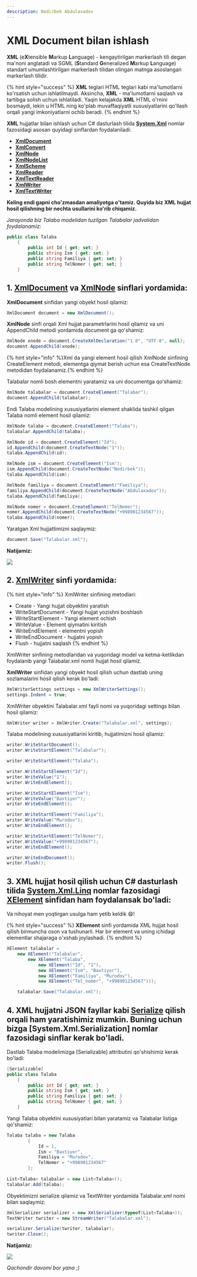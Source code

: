 ```yaml
---
description: Nodirbek Abdulaxadov
---
```


# XML Document bilan ishlash

**XML** \(e**X**tensible **M**arkup **L**anguage\) - kengaytirilgan markerlash tili degan ma'noni anglatadi va SGML \(**S**tandard **G**eneralized **M**arkup **L**anguage\) standart umumlashtirilgan markerlash tilidan olingan matnga asoslangan markerlash tilidir.

{% hint style="success" %}
**XML** teglari HTML teglari kabi ma'lumotlarni ko'rsatish uchun ishlatilmaydi. Aksincha, **XML** - ma'lumotlarni saqlash va tartibga solish uchun ishlatiladi. Yaqin kelajakda **XML** HTML o'rnini bosmaydi, lekin u HTML ning ko'plab muvaffaqiyatli xususiyatlarini qo'llash orqali yangi imkoniyatlarni ochib beradi.
{% endhint %}

**XML** hujjatlar bilan ishlash uchun C\# dasturlash tilida [**System.Xml**](https://docs.microsoft.com/en-us/dotnet/api/system.xml?view=net-5.0) nomlar fazosidagi asosan quyidagi sinflardan foydalaniladi:

* [**XmlDocument**](https://docs.microsoft.com/en-us/dotnet/api/system.xml.xmldocument?view=net-5.0)
* [**XmlConvert**](https://docs.microsoft.com/en-us/dotnet/api/system.xml.xmlconvert?view=net-5.0)
* [**XmlNode**](https://docs.microsoft.com/en-us/dotnet/api/system.xml.xmlnode?view=net-5.0)
* [**XmlNodeList**](https://docs.microsoft.com/en-us/dotnet/api/system.xml.xmlnodelist?view=net-5.0)
* [**XmlScheme**](https://docs.microsoft.com/en-us/dotnet/api/system.xml.xmlscheme?view=net-5.0)
* [**XmlReader**](https://docs.microsoft.com/en-us/dotnet/api/system.xml.xmlreader?view=net-5.0)
* [**XmlTextReader**](https://docs.microsoft.com/en-us/dotnet/api/system.xml.xmltextreader?view=net-5.0)
* [**XmlWriter**](https://docs.microsoft.com/en-us/dotnet/api/system.xml.xmlwriter?view=net-5.0)
* [**XmlTextWriter**](https://docs.microsoft.com/en-us/dotnet/api/system.xml.xmltextwriter?view=net-5.0)

**Keling endi gapni cho'zmasdan amaliyotga o'tamiz. Quyida biz XML hujjat hosil qilishning bir nechta usullarini ko'rib chiqamiz.**

_Jarayonda biz Talaba modelidan tuzilgan Talabalar jadvalidan foydalanamiz:_

```csharp
public class Talaba
    {
        public int Id { get; set; }
        public string Ism { get; set; }
        public string Familiya { get; set; }
        public string TelNomer { get; set; }
    }
```

## 1. [**XmlDocument**](https://docs.microsoft.com/en-us/dotnet/api/system.xml.xmldocument?view=net-5.0) va [**XmlNode**](https://docs.microsoft.com/en-us/dotnet/api/system.xml.xmlnode?view=net-5.0) sinflari yordamida:

**XmlDocument** sinfidan yangi obyekt hosil qilamiz:

```csharp
XmlDocument document = new XmlDocument();
```

**XmlNode** sinfi orqali Xml hujjat parametrlarini hosil qilamiz va uni AppendChild metodi yordamida document ga qo'shamiz:

```csharp
XmlNode xnode = document.CreateXmlDeclaration("1.0", "UTF-8", null);
document.AppendChild(xnode);
```

{% hint style="info" %}Xml da yangi element hosil qilish XmlNode sinfining CreateElement metodi, elementga qiymat berish uchun esa CreateTextNode metodidan foydalanamiz.{% endhint %}

Talabalar nomli bosh elementni yaratamiz va uni documentga qo'shamiz:

```csharp
XmlNode talabalar = document.CreateElement("Talabar");
document.AppendChild(talabalar);
```

Endi Talaba modelining xususiyatlarini element shaklida tashkil qilgan Talaba nomli element hosil qilamiz:

```csharp
XmlNode talaba = document.CreateElement("Talaba");
talabalar.AppendChild(talaba);

XmlNode id = document.CreateElement("Id");
id.AppendChild(document.CreateTextNode("1"));
talaba.AppendChild(id);

XmlNode ism = document.CreateElement("Ism");
ism.AppendChild(document.CreateTextNode("Nodirbek"));
talaba.AppendChild(ism);

XmlNode familiya = document.CreateElement("Familiya");
familiya.AppendChild(document.CreateTextNode("Abdulaxadov"));
talaba.AppendChild(familiya);

XmlNode nomer = document.CreateElement("TelNomer");
nomer.AppendChild(document.CreateTextNode("+998901234567"));
talaba.AppendChild(nomer);
```

Yaratgan Xml hujjattimizni saqlaymiz:

```csharp
document.Save("Talabalar.xml");
```

**Natijamiz:**

![](../../../.gitbook/assets/xml_1.png)

## 2. [**XmlWriter**](https://docs.microsoft.com/en-us/dotnet/api/system.xml.xmlwriter?view=net-5.0) sinfi yordamida:

{% hint style="info" %}
XmlWriter sinfining metodlari:
* Create - Yangi hujjat obyektini yaratish
* WriteStartDocument - Yangi hujjat yozishni boshlash
* WriteStartElement - Yangi element ochish
* WriteValue - Element qiymatini kiritish
* WriteEndElement - elementni yopish
* WriteEndDocument - hujjatni yopish
* Flush - hujjatni saqlash
{% endhint %}

XmlWriter sinfining metodlaridan va yuqoridagi model va ketma-ketlikdan foydalanib yangi Talabalar.xml nomli hujjat hosil qilamiz.

**XmlWriter** sinfidan yangi obyekt hosil qilish uchun dastlab uning sozlamalarini hosil qilish kerak bo'ladi:

```csharp
XmlWriterSettings settings = new XmlWriterSettings();
settings.Indent = true;
```

XmlWriter obyektini Talabalar.xml fayli nomi va yuqoridagi settings bilan hosil qilamiz:

```csharp
XmlWriter writer = XmlWriter.Create("Talabalar.xml", settings);
```

Talaba modelining xususiyatlarini kiritib, hujjatimizni hosil qilamiz:

```csharp
writer.WriteStartDocument();
writer.WriteStartElement("Talabalar");

writer.WriteStartElement("Talaba");

writer.WriteStartElement("Id");
writer.WriteValue("1");
writer.WriteEndElement();

writer.WriteStartElement("Ism");
writer.WriteValue("Baxtiyor");
writer.WriteEndElement();

writer.WriteStartElement("Familiya");
writer.WriteValue("Murodov");
writer.WriteEndElement();

writer.WriteStartElement("TelNomer");
writer.WriteValue("+998901234567");
writer.WriteEndElement();

writer.WriteEndDocument();
writer.Flush();
```

## 3. **XML** hujjat hosil qilish uchun C\# dasturlash tilida [**System.Xml.Linq**](https://docs.microsoft.com/en-us/dotnet/api/system.xml.linq?view=net-5.0) nomlar fazosidagi [**XElement**](https://docs.microsoft.com/en-us/dotnet/api/system.xml.linq.xelement?view=net-5.0) sinfidan ham foydalansak bo'ladi:

Va nihoyat men yoqtirgan usulga ham yetib keldik 😄!

{% hint style="success" %}
**XElement** sinfi yordamida XML hujjat hosil qilish birmuncha oson va tushunarli. Har bir element va uning ichidagi elementlar shajaraga o'xshab joylashadi.
{% endhint %}

```csharp
XElement talabalar =
    new XElement("Talabalar",
        new XElement("Talaba",
            new XElement("Id", "1"),
            new XElement("Ism", "Baxtiyor"),
            new XElement("Familiya", "Murodov"),
            new XElement("Tel_nomer", "+998901234567")));

    talabalar.Save("Talabalar.xml");
```

## 4. **XML** hujjatni JSON fayllar kabi [Serialize](https://docs.microsoft.com/en-us/dotnet/csharp/programming-guide/concepts/serialization/) qilish orqali ham yaratishimiz mumkin. Buning uchun bizga [**System.Xml.Serialization**] nomlar fazosidagi sinflar kerak bo'ladi.

Dastlab Talaba modelimizga [Serializable] attributini qo'shishimiz kerak bo'ladi:

```csharp
[Serializable]
public class Talaba
    {
        public int Id { get; set; }
        public string Ism { get; set; }
        public string Familiya { get; set; }
        public string TelNomer { get; set; }
    }
```

Yangi Talaba obyektini xususiyatlari bilan yaratamiz va Talabalar listiga qo'shamiz:

```csharp
Talaba talaba = new Talaba
        {
            Id = 1,
            Ism = "Baxtiyor",
            Familiya = "Murodov",
            TelNomer = "+998901234567"
        };
        
List<Talaba> talabalar = new List<Talaba>();
talabalar.Add(talaba);
```

Obyektimizni serialize qilamiz va TextWriter yordamida Talabalar.xml nomi bilan saqlaymiz:

```csharp
XmlSerializer serializer = new XmlSerializer(typeof(List<Talaba>));
TextWriter twriter = new StreamWriter("Talabalar.xml");

serializer.Serialize(twriter, talabalar);
twriter.Close();

```

**Natijamiz:**

![](../../../.gitbook/assets/xml_2.png)

_Qachondir davomi bor yana ;)_
